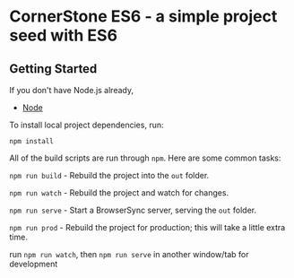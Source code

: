 # CornerStone ES6 - a simple project seed with ES6

## Getting Started

If you don't have Node.js already,

* [Node](https://nodejs.org/)

To install local project dependencies, run:

  `npm install`

All of the build scripts are run through `npm`. Here are some common tasks:

`npm run build` - Rebuild the project into the `out` folder.

`npm run watch` - Rebuild the project and watch for changes.

`npm run serve` - Start a BrowserSync server, serving the `out` folder.

`npm run prod`  - Rebuild the project for production; this will take a little extra time.


run `npm run watch`, then `npm run serve` in another window/tab for development
